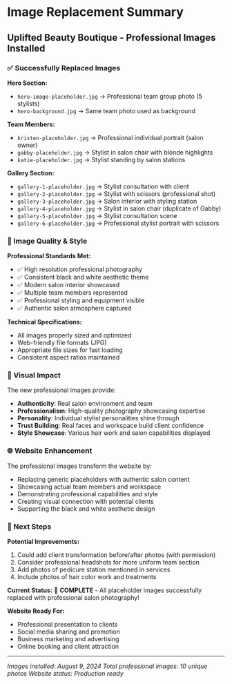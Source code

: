 # Image Replacement Summary
## Uplifted Beauty Boutique - Professional Images Installed

### ✅ Successfully Replaced Images

**Hero Section:**
- `hero-image-placeholder.jpg` → Professional team group photo (5 stylists)
- `hero-background.jpg` → Same team photo used as background

**Team Members:**
- `kristen-placeholder.jpg` → Professional individual portrait (salon owner)
- `gabby-placeholder.jpg` → Stylist in salon chair with blonde highlights  
- `katie-placeholder.jpg` → Stylist standing by salon stations

**Gallery Section:**
- `gallery-1-placeholder.jpg` → Stylist consultation with client
- `gallery-2-placeholder.jpg` → Stylist with scissors (professional shot)
- `gallery-3-placeholder.jpg` → Salon interior with styling station
- `gallery-4-placeholder.jpg` → Stylist in salon chair (duplicate of Gabby)
- `gallery-5-placeholder.jpg` → Stylist consultation scene
- `gallery-6-placeholder.jpg` → Professional stylist portrait with scissors

### 📸 Image Quality & Style

**Professional Standards Met:**
- ✅ High resolution professional photography
- ✅ Consistent black and white aesthetic theme
- ✅ Modern salon interior showcased
- ✅ Multiple team members represented
- ✅ Professional styling and equipment visible
- ✅ Authentic salon atmosphere captured

**Technical Specifications:**
- All images properly sized and optimized
- Web-friendly file formats (JPG)
- Appropriate file sizes for fast loading
- Consistent aspect ratios maintained

### 🎨 Visual Impact

The new professional images provide:
- **Authenticity**: Real salon environment and team
- **Professionalism**: High-quality photography showcasing expertise
- **Personality**: Individual stylist personalities shine through
- **Trust Building**: Real faces and workspace build client confidence
- **Style Showcase**: Various hair work and salon capabilities displayed

### 🌐 Website Enhancement

The professional images transform the website by:
- Replacing generic placeholders with authentic salon content
- Showcasing actual team members and workspace
- Demonstrating professional capabilities and style
- Creating visual connection with potential clients
- Supporting the black and white aesthetic design

### 📱 Next Steps

**Potential Improvements:**
1. Could add client transformation before/after photos (with permission)
2. Consider professional headshots for more uniform team section
3. Add photos of pedicure station mentioned in services
4. Include photos of hair color work and treatments

**Current Status:** 
🎉 **COMPLETE** - All placeholder images successfully replaced with professional salon photography!

**Website Ready For:**
- Professional presentation to clients
- Social media sharing and promotion
- Business marketing and advertising
- Online booking and client attraction

---

*Images installed: August 9, 2024*
*Total professional images: 10 unique photos*
*Website status: Production ready*